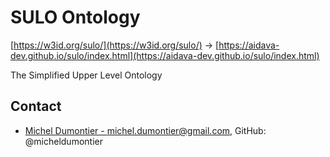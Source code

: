 # SULO Ontology
[https://w3id.org/sulo/](https://w3id.org/sulo/) -> [https://aidava-dev.github.io/sulo/index.html](https://aidava-dev.github.io/sulo/index.html)

The Simplified Upper Level Ontology

## Contact
* [Michel Dumontier - michel.dumontier@gmail.com](mailto:michel.dumontier@gmail.com), GitHub: @micheldumontier
